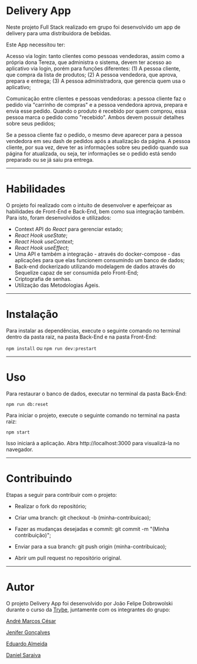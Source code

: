 # Delivery App

Neste projeto Full Stack realizado em grupo foi desenvolvido um app de delivery para uma distribuidora de bebidas.

Este App necessitou ter:

Acesso via login: tanto clientes como pessoas vendedoras, assim como a própria dona Tereza, que administra o sistema, devem ter acesso ao aplicativo via login, porém para funções diferentes: (1) A pessoa cliente, que compra da lista de produtos; (2) A pessoa vendedora, que aprova, prepara e entrega; (3) A pessoa administradora, que gerencia quem usa o aplicativo;

Comunicação entre clientes e pessoas vendedoras: a pessoa cliente faz o pedido via "carrinho de compras" e a pessoa vendedora aprova, prepara e envia esse pedido. Quando o produto é recebido por quem comprou, essa pessoa marca o pedido como "recebido". Ambos devem possuir detalhes sobre seus pedidos;

Se a pessoa cliente faz o pedido, o mesmo deve aparecer para a pessoa vendedora em seu dash de pedidos após a atualização da página. A pessoa cliente, por sua vez, deve ter as informações sobre seu pedido quando sua página for atualizada, ou seja, ter informações se o pedido está sendo preparado ou se já saiu pra entrega.

-----

# Habilidades

O projeto foi realizado com o intuito de desenvolver e aperfeiçoar as habilidades de Front-End e Back-End, bem como sua integração também. Para isto, foram desenvolvidos e utilizados:
  - Context API do _React_ para gerenciar estado;
  - _React Hook useState_;
  - _React Hook useContext_;
  - _React Hook useEffect_;
  - Uma API e também a integração - através do docker-compose - das aplicações para que elas funcionem consumindo um banco de dados;
  - Back-end dockerizado utilizando modelagem de dados através do Sequelize capaz de ser consumida pelo Front-End;
  - Criptografia de senhas.
  - Utilização das Metodologias Ágeis.

-----

# Instalação

Para instalar as dependências, execute o seguinte comando no terminal dentro da pasta raiz, na pasta Back-End e na pasta Front-End:

`npm install` ou `npm run dev:prestart`

-----

# Uso

Para restaurar o banco de dados, executar no terminal da pasta Back-End:

`npm run db:reset`

Para iniciar o projeto, execute o seguinte comando no terminal na pasta raiz:

`npm start`

Isso iniciará a aplicação. Abra http://localhost:3000 para visualizá-la no navegador.

-----

# Contribuindo

Etapas a seguir para contribuir com o projeto:

- Realizar o fork do repositório;

- Criar uma branch: git checkout -b (minha-contribuicao);

- Fazer as mudanças desejadas e commit: git commit -m "(Minha contribuição)";

- Enviar para a sua branch: git push origin (minha-contribuicao);

- Abrir um pull request no repositório original.

-----

# Autor

O projeto Delivery App foi desenvolvido por João Felipe Dobrowolski durante o curso da <a href="https://www.betrybe.com/" target="_blank">Trybe</a>, juntamente com os integrantes do grupo:

<a href="https://github.com/andremarcos13" target="_blank">André Marcos César</a>

<a href="https://github.com/jenifergs" target="_blank">Jenifer Gonçalves</a>

<a href="https://github.com/EduMLAlmeida" target="_blank">Eduardo Almeida</a>

<a href="https://github.com/Danieldsvn" target="_blank">Daniel Saraiva</a>
